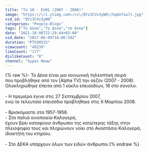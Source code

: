 ```yaml
---
title: "Το 10 - Επ01 (2007 - 2008)"
image: "https:\/\/i.ytimg.com\/vi\/QYz3CVx3yW8\/hqdefault.jpg"
vid_id: "QYz3CVx3yW8"
categories: "People-Blogs"
tags: ["Το Δέκα","Το Δεκα","το δεκα"]
date: "2021-10-06T21:29:44+03:00"
vid_date: "2017-06-09T16:06:50Z"
duration: "PT55M32S"
viewcount: "49239"
likeCount: "177"
dislikeCount: "8"
channel: "Gypas Neww"
---
```

{% raw %}- Το Δέκα είναι μια κοινωνική τηλεοπτική σειρά <br />που προβλήθηκε από τον [Alpha TV] την σεζόν (2007 - 2008). <br />Ολοκληρώθηκε έπειτα από 1 κύκλο επεισοδίων, 18 στο σύνολο. <br /><br />- Η πρεμιέρα έγινε στις 27 Σεπτεμβρίου 2007, <br />ενώ το τελευταίο επεισόδιο προβλήθηκε στις 6 Μαρτίου 2008.<br /><br />- Βρισκόμαστε στα 1957-1958. <br />- Στα παλιά οινοποιεία Καλογερά, <br />έχουν βρει καταφύγιο άνθρωποι της κατώτερης τάξης στην<br />πλειοψηφία τους και πληρώνουν νοίκι στο Αναστάσιο Καλογερά, <br />ιδιοκτήτη του κτηρίου. <br /><br />- Στο ΔΕΚΑ υπάρχουν όλων των ειδών άνθρωποι.{% endraw %}
